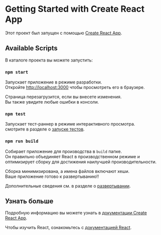 # Getting Started with Create React App

Этот проект был запущен с помощью [Create React App](https://github.com/facebook/create-react-app).

## Available Scripts

В каталоге проекта вы можете запустить:

### `npm start`

Запускает приложение в режиме разработки.\
Откройте [http://localhost:3000](http://localhost:3000) чтобы просмотреть его в браузере.

Страница перезагрузится, если вы внесете изменения.\
Вы также увидите любые ошибки в консоли.

### `npm test`

Запускает тест-раннер в режиме интерактивного просмотра.\
смотрите в разделе о [запуске тестов](https://facebook.github.io/create-react-app/docs/running-tests).

### `npm run build`

Собирает приложение для производства в `build` папке.\
Он правильно объединяет React в производственном режиме и оптимизирует сборку для достижения наилучшей производительности.

Сборка минимизирована, а имена файлов включают хеши.\
Ваше приложение готово к развертыванию!!

Дополнительные сведения см. в разделе о [развертывании](https://facebook.github.io/create-react-app/docs/deployment).

## Узнать больше

Подробную информацию вы можете узнать в [документации Create React App](https://facebook.github.io/create-react-app/docs/getting-started).

Чтобы изучить React, ознакомьтесь с [документацией React](https://reactjs.org/).
